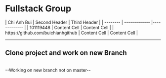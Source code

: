 <h1> Fullstack Group </h1>
| Chi Anh Bui | Second Header | Third Header |
| -------- | ------------- |------------- |
| 101119448 | Content Cell  | Content Cell |
| https://github.com/buichianhgithub | Content Cell  | Content Cell |
<hr>



<h2>Clone project and work on new Branch</h1>
<br>
--Working on new branch not on master--
